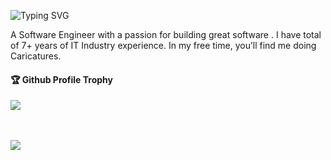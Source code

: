 ![Typing SVG](https://readme-typing-svg.herokuapp.com?font=Fira+Code&duration=1000&pause=2000&color=122994&width=435&lines=Hi%2C+I+am+Akshay+H+Mulky)

A Software Engineer with a passion for building great software . I have total of 7+ years of IT Industry experience. In my free time, you’ll find me doing Caricatures.
<br>
<div>
  <h4>🏆 Github Profile Trophy</h4>
    <img src="https://github-profile-trophy.vercel.app/?username=akshayhmulky&column=7"/>
</div>

<br>
<br>

![](https://activity-graph.herokuapp.com/graph?username=akshayhmulky&theme=react-dark&area=true)
